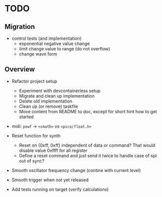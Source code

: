 # TODO

## Migration

- control tests (and implementation)
  - exponential negative value change
  - limit change value to range (do not overflow)
  - change wave form

## Overview

- Refactor project setup

  - Experiment with devcontainerless setup
  - Migrate and clean up implementation
  - Delete old implementation
  - Clean up (or remove) taskfile
  - Move content from README to doc, except for short hint how to get started

- midi: `powf` -> `<cmath>` vs `<pico/float.h>`

- Reset function for synth

  - Reset on {0xff, 0xff} independent of data or command? That would disable
    value 0xffff for all register
  - Define a reset command and just send it twice to handle case of spi out of
    sync?

- Smooth oscillator frequency change (contine with current level)
- Smooth trigger when not yet released

- Add tests running on target (verify calculations)
